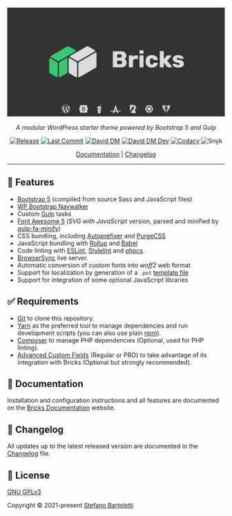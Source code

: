 ![Bricks](.github/bricks-social.png)


<div align="center">

_A modular WordPress starter theme powered by Bootstrap 5 and Gulp_

[![Release](https://img.shields.io/github/v/release/stefanobartoletti/bricks)](https://github.com/stefanobartoletti/bricks/releases/latest)
[![Last Commit](https://img.shields.io/github/last-commit/stefanobartoletti/bricks/devel)](https://github.com/stefanobartoletti/bricks/commits/devel)
[![David DM](https://img.shields.io/david/stefanobartoletti/bricks)](https://david-dm.org/stefanobartoletti/bricks)
[![David DM Dev](https://img.shields.io/david/dev/stefanobartoletti/bricks)](https://david-dm.org/stefanobartoletti/bricks?type=dev)
[![Codacy](https://img.shields.io/codacy/grade/5dc7110e5216467b859b6319faf15d1e)](https://app.codacy.com/gh/stefanobartoletti/bricks)
![Snyk](https://img.shields.io/snyk/vulnerabilities/github/stefanobartoletti/bricks)



<!-- [![](https://img.shields.io/github/contributors/stefanobartoletti/bricks)](https://github.com/stefanobartoletti/bricks/graphs/contributors) -->

[Documentation](https://bricks.stefanobartoletti.it/) | [Changelog](https://github.com/stefanobartoletti/bricks/blob/master/CHANGELOG.md)

---

</div>

## 🌟 Features

- [Bootstrap 5](https://getbootstrap.com/) (compiled from source Sass and JavaScript files)
- [WP Bootstrap Navwalker](https://github.com/wp-bootstrap/wp-bootstrap-navwalker)
- Custom [Gulp](https://gulpjs.com/) tasks
- [Font Awesome 5](https://fontawesome.com/) (*SVG with JavaScript* version, parsed and minified by [gulp-fa-minify](https://github.com/FA-Minify/gulp-fa-minify))
- CSS bundling, including [Autoprefixer](https://autoprefixer.github.io/) and [PurgeCSS](https://purgecss.com/)
- JavaScript bundling with [Rollup](https://www.rollupjs.org/) and [Babel](https://babeljs.io/)
- Code linting with [ESLint](https://eslint.org/), [Stylelint](https://stylelint.io/) and [phpcs](https://github.com/squizlabs/PHP_CodeSniffer).
- [BrowserSync](https://www.browsersync.io/) live server.
- Automatic conversion of custom fonts into *woff2* web format
- Support for localization by generation of a `.pot` [template file](https://developer.wordpress.org/themes/functionality/internationalization/)
- Support for integration of some optional JavaScript libraries

## ✅ Requirements

- [Git](https://git-scm.com/) to clone this repository.
- [Yarn](https://yarnpkg.com/) as the preferred tool to manage dependencies and run development scripts (you can also use plain [npm](https://nodejs.org/)).
- [Composer](https://getcomposer.org/) to manage PHP dependencies (Optional, used for PHP linting).
- [Advanced Custom Fields](https://www.advancedcustomfields.com/) (Regular or PRO) to take advantage of its integration with Bricks (Optional but strongly recommended).

## 📖 Documentation

Installation and configuration instructions and all features are documented on the [Bricks Documentation](https://bricks.stefanobartoletti.it/) website.

## 📃 Changelog

All updates up to the latest released version are documented in the [Changelog](https://github.com/stefanobartoletti/bricks/blob/master/CHANGELOG.md) file.

## 📝 License

[GNU GPLv3](https://github.com/stefanobartoletti/bricks/blob/master/LICENSE.txt)

Copyright © 2021-present [Stefano Bartoletti](https://github.com/stefanobartoletti)